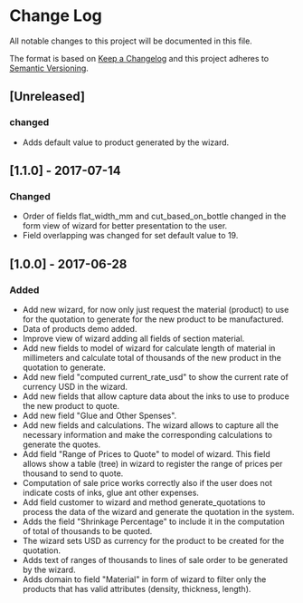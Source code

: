 # Change Log
All notable changes to this project will be documented in this file.

The format is based on [Keep a Changelog](http://keepachangelog.com/)
and this project adheres to [Semantic Versioning](http://semver.org/).

## [Unreleased]
### changed
- Adds default value to product generated by the wizard.

## [1.1.0] - 2017-07-14
### Changed
- Order of fields flat_width_mm and cut_based_on_bottle changed in the form view of wizard for better presentation to the user.
- Field overlapping was changed for set default value to 19.

## [1.0.0] - 2017-06-28
### Added
- Add new wizard, for now only just request the material (product) to use for the quotation to generate for the new product to be manufactured.
- Data of products demo added.
- Improve view of wizard adding all fields of section material.
- Add new fields to model of wizard for calculate length of material in millimeters and calculate total of thousands of the new product in the quotation to generate.
- Add new field "computed current_rate_usd" to show the current rate of currency USD in the wizard.
- Add new fields that allow capture data about the inks to use to produce the new product to quote.
- Add new field "Glue and Other Spenses".
- Add new fields and calculations. The wizard allows to capture all the necessary information and make the corresponding calculations to generate the quotes.
- Add field "Range of Prices to Quote" to model of wizard. This field allows show a table (tree) in wizard to register the range of prices per thousand to send to quote.
- Computation of sale price works correctly also if the user does not indicate costs of inks, glue ant other expenses.
- Add field customer to wizard and method generate_quotations to process the data of the wizard and generate the quotation in the system.
- Adds the field "Shrinkage Percentage" to include it in the computation of total of thousands to be quoted.
- The wizard sets USD as currency for the product to be created for the quotation.
- Adds text of ranges of thousands to lines of sale order to be generated by the wizard.
- Adds domain to field "Material" in form of wizard to filter only the products that has valid attributes (density, thickness, length).
